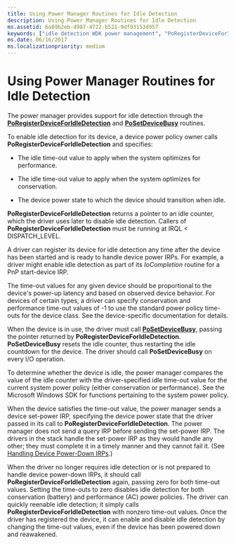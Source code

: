 ```yaml
---
title: Using Power Manager Routines for Idle Detection
description: Using Power Manager Routines for Idle Detection
ms.assetid: 6a89b2eb-d987-4722-b521-9df93153d957
keywords: ["idle detection WDK power management", "PoRegisterDeviceForIdleDetection", "PoSetDeviceBusy", "power manager WDK kernel", "idle time-outs WDK power management", "time-outs WDK power management"]
ms.date: 06/16/2017
ms.localizationpriority: medium
---
```


# Using Power Manager Routines for Idle Detection





The power manager provides support for idle detection through the [**PoRegisterDeviceForIdleDetection**](https://msdn.microsoft.com/library/windows/hardware/ff559721) and [**PoSetDeviceBusy**](https://msdn.microsoft.com/library/windows/hardware/ff559755) routines.

To enable idle detection for its device, a device power policy owner calls **PoRegisterDeviceForIdleDetection** and specifies:

-   The idle time-out value to apply when the system optimizes for performance.

-   The idle time-out value to apply when the system optimizes for conservation.

-   The device power state to which the device should transition when idle.

**PoRegisterDeviceForIdleDetection** returns a pointer to an idle counter, which the driver uses later to disable idle detection. Callers of **PoRegisterDeviceForIdleDetection** must be running at IRQL &lt; DISPATCH\_LEVEL.

A driver can register its device for idle detection any time after the device has been started and is ready to handle device power IRPs. For example, a driver might enable idle detection as part of its *IoCompletion* routine for a PnP start-device IRP.

The time-out values for any given device should be proportional to the device's power-up latency and based on observed device behavior. For devices of certain types, a driver can specify conservation and performance time-out values of -1 to use the standard power policy time-outs for the device class. See the device-specific documentation for details.

When the device is in use, the driver must call [**PoSetDeviceBusy**](https://msdn.microsoft.com/library/windows/hardware/ff559755), passing the pointer returned by **PoRegisterDeviceForIdleDetection**. **PoSetDeviceBusy** resets the idle counter, thus restarting the idle countdown for the device. The driver should call **PoSetDeviceBusy** on every I/O operation.

To determine whether the device is idle, the power manager compares the value of the idle counter with the driver-specified idle time-out value for the current system power policy (either conservation or performance). See the Microsoft Windows SDK for functions pertaining to the system power policy.

When the device satisfies the time-out value, the power manager sends a device set-power IRP, specifying the device power state that the driver passed in its call to **PoRegisterDeviceForIdleDetection**. The power manager does not send a query IRP before sending the set-power IRP. The drivers in the stack handle the set-power IRP as they would handle any other; they must complete it in a timely manner and they cannot fail it. (See [Handling Device Power-Down IRPs](handling-device-power-down-irps.md).)

When the driver no longer requires idle detection or is not prepared to handle device power-down IRPs, it should call **PoRegisterDeviceForIdleDetection** again, passing zero for both time-out values. Setting the time-outs to zero disables idle detection for both conservation (battery) and performance (AC) power policies. The driver can quickly reenable idle detection; it simply calls **PoRegisterDeviceForIdleDetection** with nonzero time-out values. Once the driver has registered the device, it can enable and disable idle detection by changing the time-out values, even if the device has been powered down and reawakened.

 

 




